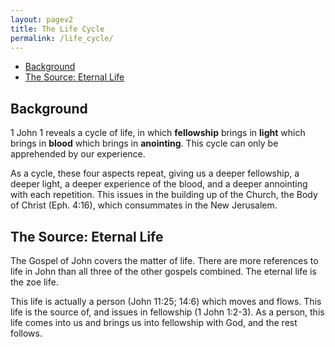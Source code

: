 ```yaml
---
layout: pagev2
title: The Life Cycle
permalink: /life_cycle/
---
```

- [Background](#background)
- [The Source: Eternal Life](#the-source-eternal-life)

## Background

1 John 1 reveals a cycle of life, in which **fellowship** brings in **light** which brings in **blood** which brings in **anointing**. This cycle can only be apprehended by our experience. 

As a cycle, these four aspects repeat, giving us a deeper fellowship, a deeper light, a deeper experience of the blood, and a deeper annointing with each repetition. This issues in the building up of the Church, the Body of Christ (Eph. 4:16), which consummates in the New Jerusalem.

## The Source: Eternal Life

The Gospel of John covers the matter of life. There are more references to life in John than all three of the other gospels combined. The eternal life is the zoe life.

This life is actually a person (John 11:25; 14:6) which moves and flows. This life is the source of, and issues in fellowship (1 John 1:2-3). As a person, this life comes into us and brings us into fellowship with God, and the rest follows.




